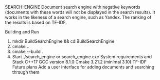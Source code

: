 SEARCH-ENGINE
Document search engine with negative keywords (documents with these words will not be displayed in the search results). It works in the likeness of a search engine, such as Yandex. The ranking of the results is based on TF-IDF.

Building and Run
  1. mkdir BuildSearchEngine && cd BuildSearchEngine
  2. cmake ..
  3. cmake --build .
  4. Start ./search_engine or search_engine.exe
System requirements and Stack
C++17
GCC version 8.1.0
Cmake 3.21.2 (minimal 3.10)
TF-IDF
Future plans
Add a user interface for adding documents and searching through them
